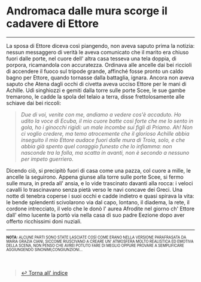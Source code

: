  # Andromaca dalle mura scorge il cadavere di Ettore
---
La sposa di Ettore diceva così piangendo, non aveva saputo prima la notizia: nessun messaggero di verità le aveva comunicato che il marito era chiuso fuori dalle porte, nel cuore dell' altra casa tesseva una tela doppia, di porpora, ricamandola con accuratezza. Ordinava alle ancelle dai bei riccioli di accendere il fuoco sul tripode grande, affinché fosse pronto un caldo bagno per Ettore, quando tornasse dalla battaglia, ignara. Ancora  non aveva saputo che Atena dagli occhi di civetta aveva ucciso Ettore per le mani di Achille. Udì singhiozzi  e gemiti dalla torre sulle porte Scee, le sue gambe tremarono, le cadde la spola del telaio a terra, disse frettolosamente alle schiave dai bei riccoli:

> *Due di voi, venite con me, andiamo a vedere cos'è accaduto. Ho udito la voce di Ecuba, il mio cuore batte così forte che me lo sento in gola, ho i ginocchi rigidi: un male incombe sui figli di Priamo. Ah! Non ci voglio credere, ma temo atrocemente che il glorioso Achille abbia inseguito il mio Ettore audace fuori dalle mura di Troia,  solo, e che abbia già spento quel coraggio funesto che lo infiamma: non nasconde tra la folla, ma scatta in avanti, non è secondo a nessuno per impeto guerriero.*

Dicendo ciò, si precipitò fuori di casa come una pazza, col cuore a mille, le ancelle la seguirono. Appena giunse alla torre sulle porte Scee, si fermo sulle mura, in preda all' ansia, e lo vide trascinato davanti alla rocca: i veloci cavalli lo trascinavano senza pietà verso le navi concave dei Greci. Una notte di tenebra coperse i suoi occhi e cadde indietro e quasi spirava la vita: le bende splendenti scivolarono via dal capo, lontano, il diadema, la rete, il cordone intrecciato, il velo che le donò l' aurea Afrodite nel giorno ch' Ettore dall' elmo lucente la portò via nella casa di suo padre Eezione dopo aver offerto ricchissimi doni nuziali.

---

<sup><sub>**NOTA:** ALCUNE PARTI SONO STATE LASCIATE COSÌ COME ERANO NELLA VERSIONE PARAFRASATA DA MARIA GRAZIA CIANI, SICCOME RIUSCIVANO A CREARE UN' ATMOSFERA MOLTO REALISTICA ED EMOTIVA DELLA SCENA, NON PENSO CHE AVREI POTUTO FARE DI MEGLIO OPPURE PROVARE A SEMPLIFICARE AGGIUNGENDO SINONIMI,CONGIUNZIONI...</sub></sup>
<br><br><br>
> [:leftwards_arrow_with_hook: Torna all' indice](README.md)
